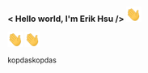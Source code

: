 <h3> < Hello world, I'm Erik Hsu /> <img src="https://raw.githubusercontent.com/ABSphreak/ABSphreak/master/gifs/Hi.gif" width="30px"> </h3>
  <img src="https://raw.githubusercontent.com/ABSphreak/ABSphreak/master/gifs/Hi.gif" width="30px">
  <img src="https://raw.githubusercontent.com/ABSphreak/ABSphreak/master/gifs/Hi.gif" width="30px">
  
<p>
kopdaskopdas 
</p>
